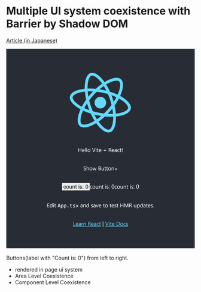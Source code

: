 # Multiple UI system coexistence with Barrier by Shadow DOM

[Article (in Japanese)](https://blog.masuqat.net/2022/01/15/multiple-ui-system-coexistence-with-barrier-by-shadow-dom/)

![Demo screenshot](https://raw.githubusercontent.com/MasuqaT-NET/BlogExamples/master/Web/React/multiple-ui-system-coexistence-with-barrier-by-shadow-dom/screenshot.jpeg)

Buttons(label with "Count is: 0") from left to right.

* rendered in page ui system
* Area Level Coexistence
* Component Level Coexistence
